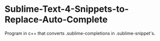 # Sublime-Text-4-Snippets-to-Replace-Auto-Complete
Program in c++ that converts .sublime-completions in .sublime-snippet's.
